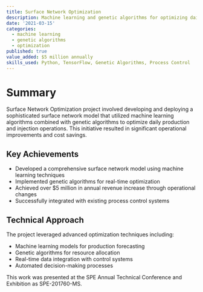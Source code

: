 ```yaml
---
title: Surface Network Optimization
description: Machine learning and genetic algorithms for optimizing daily production and injection operations
date: '2021-03-15'
categories:
  - machine learning
  - genetic algorithms
  - optimization
published: true
value_added: $5 million annually
skills_used: Python, TensorFlow, Genetic Algorithms, Process Control
---
```


# Summary

Surface Network Optimization project involved developing and deploying a sophisticated surface network model that utilized machine learning algorithms combined with genetic algorithms to optimize daily production and injection operations. This initiative resulted in significant operational improvements and cost savings.

## Key Achievements

- Developed a comprehensive surface network model using machine learning techniques
- Implemented genetic algorithms for real-time optimization
- Achieved over $5 million in annual revenue increase through operational changes
- Successfully integrated with existing process control systems

## Technical Approach

The project leveraged advanced optimization techniques including:
- Machine learning models for production forecasting
- Genetic algorithms for resource allocation
- Real-time data integration with control systems
- Automated decision-making processes

This work was presented at the SPE Annual Technical Conference and Exhibition as SPE-201760-MS.
